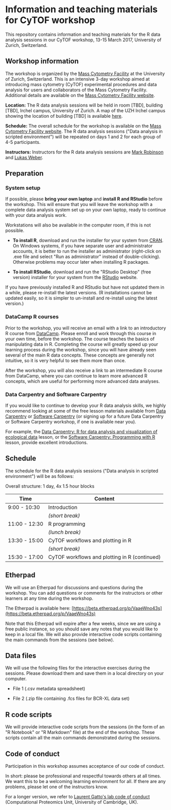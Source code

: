 # Information and teaching materials for CyTOF workshop

This repository contains information and teaching materials for the R data analysis sessions in our CyTOF workshop, 13-15 March 2017, University of Zurich, Switzerland.



## Workshop information

The workshop is organized by the [Mass Cytometry Facility](http://www.cytometry.uzh.ch/en/mcf.html) at the University of Zurich, Switzerland. This is an intensive 3-day workshop aimed at introducing mass cytometry (CyTOF) experimental procedures and data analysis for users and collaborators of the Mass Cytometry Facility. Additional details are available on the [Mass Cytometry Facility website](http://www.cytometry.uzh.ch/en/mcf/training.html).

**Location:** The R data analysis sessions will be held in room [TBD], building [TBD], Irchel campus, University of Zurich. A map of the UZH Irchel campus showing the location of building [TBD] is available [here](Irchel_campus_map.png).

**Schedule:** The overall schedule for the workshop is available on the [Mass Cytometry Facility website](http://www.cytometry.uzh.ch/en/mcf/training.html). The R data analysis sessions ("Data analysis in scripted environment") will be repeated on days 1 and 2 for each group of 4-5 participants.

**Instructors:** Instructors for the R data analysis sessions are [Mark Robinson](http://www.imls.uzh.ch/en/research/robinson.html) and [Lukas Weber](https://github.com/lmweber).



## Preparation

### System setup

If possible, please **bring your own laptop** and **install R and RStudio** before the workshop. This will ensure that you will leave the workshop with a complete data analysis system set up on your own laptop, ready to continue with your data analysis work.

Workstations will also be available in the computer room, if this is not possible.

- **To install R**, download and run the installer for your system from [CRAN](https://cran.r-project.org/). On Windows systems, if you have separate user and administrator accounts, it is better to run the installer as administrator (right-click on .exe file and select "Run as administrator" instead of double-clicking). Otherwise problems may occur later when installing R packages.

- **To install RStudio**, download and run the "RStudio Desktop" (free version) installer for your system from the [RStudio](https://www.rstudio.com/) website.

If you have previously installed R and RStudio but have not updated them in a while, please re-install the latest versions. (R installations cannot be updated easily, so it is simpler to un-install and re-install using the latest version.)


### DataCamp R courses

Prior to the workshop, you will receive an email with a link to an introductory R course from [DataCamp](https://www.datacamp.com/). Please enroll and work through this course in your own time, before the workshop. The course teaches the basics of manipulating data in R. Completing the course will greatly speed up your learning process during the workshop, since you will have already seen several of the main R data concepts. These concepts are generally not intuitive, so it is very helpful to see them more than once.

After the workshop, you will also receive a link to an intermediate R course from DataCamp, where you can continue to learn more advanced R concepts, which are useful for performing more advanced data analyses.


### Data Carpentry and Software Carpentry

If you would like to continue to develop your R data analysis skills, we highly recommend looking at some of the free lesson materials available from [Data Carpentry](http://www.datacarpentry.org/) or [Software Carpentry](https://software-carpentry.org/) (or signing up for a future Data Carpentry or Software Carpentry workshop, if one is available near you).

For example, the [Data Carpentry: R for data analysis and visualization of ecological data](http://www.datacarpentry.org/R-ecology-lesson/) lesson, or the [Software Carpentry: Programming with R](http://swcarpentry.github.io/r-novice-inflammation/) lesson, provide excellent introductions.



## Schedule

The schedule for the R data analysis sessions ("Data analysis in scripted environment") will be as follows:

Overall structure: 1 day, 4x 1.5 hour blocks


| Time          | Content                                       |
|---------------|-----------------------------------------------|
|  9:00 - 10:30 | Introduction                                  |
|               | *(short break)*                               |
| 11:00 - 12:30 | R programming                                 |
|               | *(lunch break)*                               |
| 13:30 - 15:00 | CyTOF workflows and plotting in R             |
|               | *(short break)*                               |
| 15:30 - 17:00 | CyTOF workflows and plotting in R (continued) |



## Etherpad

We will use an Etherpad for discussions and questions during the workshop. You can add questions or comments for the instructors or other learners at any time during the workshop.

The Etherpad is available here: [https://beta.etherpad.org/p/VaaeWno43s](https://beta.etherpad.org/p/VaaeWno43s)

Note that this Etherpad will expire after a few weeks, since we are using a free public instance, so you should save any notes that you would like to keep in a local file. We will also provide interactive code scripts containing the main commands from the sessions (see below).



## Data files

We will use the following files for the interactive exercises during the sessions. Please download them and save them in a local directory on your computer.

- File 1 (.csv metadata spreadsheet)

- File 2 (.zip file containing .fcs files for BCR-XL data set)



## R code scripts

We will provide interactive code scripts from the sessions (in the form of an "R Notebook" or "R Markdown" file) at the end of the workshop. These scripts contain all the main commands demonstrated during the sessions.



## Code of conduct

Participation in this workshop assumes acceptance of our code of conduct.

In short: please be professional and respectful towards others at all times. We want this to be a welcoming learning environment for all. If there are any problems, please let one of the instructors know.

For a longer version, we refer to [Laurent Gatto's lab code of conduct](https://lgatto.github.io/cpu-coc/) (Computational Proteomics Unit, University of Cambridge, UK).


